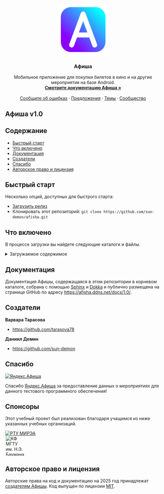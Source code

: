 <p align="center">
  <a href="https://afisha.ddns.net">
    <img src="favicon.png" alt="Афиша логотип" width="165" height="165">
  </a>
</p>

<h3 align="center">Афиша</h3>

<p align="center">
  Мобильное приложение для покупки билетов в кино и на другие мероприятия на базе Android.
  <br>
  <a href="https://afisha.ddns.net/docs"><strong>Смотрите документацию Афиша »</strong></a>
  <br>
  <br>
  <a href="https://afisha.ddns.net/bugs">Сообщите об ошибках</a>
  ·
  <a href="https://afisha.ddns.net/requests-feature">Предложения</a>
  ·
  <a href="https://afisha.ddns.net/themes">Темы</a>
  ·
  <a href="https://afisha.ddns.net/blog">Сообщество</a>
</p>


## Афиша v1.0

<!-- Our default branch is for development of our Bootstrap 5 release. Head to the [`v4-dev` branch](https://github.com/twbs/bootstrap/tree/v4-dev) to view the readme, documentation, and source code for Bootstrap 4. -->


## Содержание

- [Быстрый старт](#быстрый-старт)
- [Что включено](#что-включено)
- [Документация](#документация)
- [Создатели](#создатели)
- [Спасибо](#спасибо)
- [Авторское право и лицензия](#авторское-право-и-лицензия)


## Быстрый старт

Несколько опций, доступных для быстрого старта:

- [Загрузить релиз](https://github.com/sun-demon/afisha/archive/v1.0.zip)
- Клонировать этот репозиторий: `git clone https://github.com/sun-demon/afisha.git`


## Что включено


В процессе загрузки вы найдете следующие каталоги и файлы.

<details>
  <summary>Загружаемое содержимое</summary>
<!-- 
  ```text
  bootstrap/
  ├── css/
  │   ├── bootstrap-grid.css
  │   ├── bootstrap-grid.css.map
  └── js/
      ├── bootstrap.bundle.js
      ├── bootstrap.bundle.js.map
  ``` -->
</details>


## Документация

Документация Афишы, содержащаяся в этом репозитории в корневом каталоге, собрана с помощью [Sphinx](https://pypi.org/project/Sphinx/) и [Dokka](https://github.com/Kotlin/dokka/) и публично размещена на странице GitHub по адресу <https://afisha.ddns.net/docs/1.0/>.


## Создатели

**Варвара Тарасова**

- <https://github.com/tarasova78>

**Даниил Демин**

- <https://github.com/sun-demon>


## Спасибо

<a href="https://afisha.yandex.ru/">
  <img src="https://yastatic.net/s3/home/services/all/svg/afisha1.svg" alt="Яндекс.Афиша" width="42" height="42">
</a>

Спасибо [Яндекс.Афиша](https://afisha.yandex.ru/) за предоставление данных о мероприятиях для данного тестового программного обеспечения!


## Спонсоры

Этот учебный проект был реализован благодаря учащимся из ниже указанных учебных организаций.

<a href="https://www.mirea.ru/">
  <img src="https://www.mirea.ru/upload/medialibrary/a8c/qqv5o4yfjnctqn0ir7s5bbm5b8daj2ku/db8f6fb596c7752b441b0cdfa544bb20.png" alt="РТУ МИРЭА" width="64" height="64">
</a>

<a href="https://kf.bmstu.ru/">
  <div style="position: relative; padding-left: 2px; width: 64px; height: 64px; overflow: hidden;">
    <div style="position: absolute; left: -50; top: -50;">
    <img src="https://upload.wikimedia.org/wikipedia/ru/thumb/b/bd/%D0%93%D0%B5%D1%80%D0%B1_%D0%9C%D0%93%D0%A2%D0%A3_%D0%B8%D0%BC%D0%B5%D0%BD%D0%B8_%D0%9D._%D0%AD._%D0%91%D0%B0%D1%83%D0%BC%D0%B0%D0%BD%D0%B0.svg/1200px-%D0%93%D0%B5%D1%80%D0%B1_%D0%9C%D0%93%D0%A2%D0%A3_%D0%B8%D0%BC%D0%B5%D0%BD%D0%B8_%D0%9D._%D0%AD._%D0%91%D0%B0%D1%83%D0%BC%D0%B0%D0%BD%D0%B0.svg.png" alt="КФ МГТУ им. Н.Э. Баумана" width="64">
    </div>
  </div>
</a>


## Авторское право и лицензия

Авторские права на код и документацию на 2025 год принадлежат [создателям Aфишы](#создатели). Код выпущен по лицензии [MIT](https://github.com/sun-demon/afisha/blob/main/LICENSE).




<!-- * список клиентов
    * пользовательское имя (уникально)
    * адрес почтового ящика (уникален)
* список событий (реализовано лишь локально и с главной страницы (до 3 штук))
    * строковый идентификатор (уникальный)
    * тип события ()
    * название события
    * описание события
    * ссылка на событие
    * цену события
* список площадок (пока не реализовано) -->
